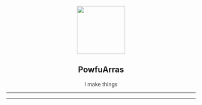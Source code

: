 <p align="center">
  <img width="128" src="https://avatars.githubusercontent.com/u/72747112" />
  <h2 align="center">PowfuArras</h2>
  <p align="center">I make things</p>
</p>
<hr>
<!--p align="center">
  <img width="482" src="https://lanyard.cnrad.dev/api/433325944141512705" />
</p-->
<hr>
